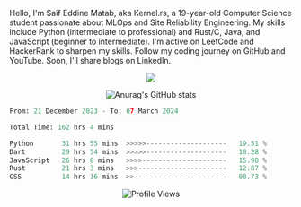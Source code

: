 Hello, I'm Saif Eddine Matab, aka Kernel.rs, a 19-year-old Computer Science student passionate about MLOps and Site Reliability Engineering. My skills include Python (intermediate to professional) and Rust/C, Java, and JavaScript (beginner to intermediate). I'm active on LeetCode and HackerRank to sharpen my skills. Follow my coding journey on GitHub and YouTube. Soon, I'll share blogs on LinkedIn.

<p align="center">
  <a href="https://skillicons.dev">
    <img src="https://skillicons.dev/icons?i=py,ts,rust,c,java" />
  </a>
</p>

<p align="center">
  <img alt="Anurag's GitHub stats" src="https://github-readme-stats.vercel.app/api?username=Kernel-rb&show_icons=true&theme=tokyonight">
</p>



<!--START_SECTION:waka-->

```python
From: 21 December 2023 - To: 07 March 2024

Total Time: 162 hrs 4 mins

Python       31 hrs 55 mins  >>>>>--------------------   19.51 %
Dart         29 hrs 54 mins  >>>>>--------------------   18.28 %
JavaScript   26 hrs 8 mins   >>>>---------------------   15.98 %
Rust         21 hrs 3 mins   >>>----------------------   12.87 %
CSS          14 hrs 16 mins  >>-----------------------   08.73 %
```

<!--END_SECTION:waka-->


<div align="center">
  <img src="https://komarev.com/ghpvc/?username=Kernel-rb&label=PROFILE+VIEWS" alt="Profile Views">
</div>
